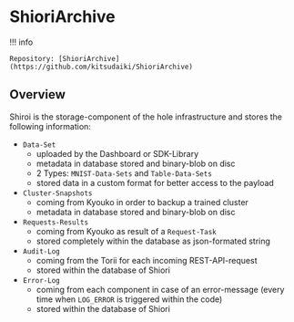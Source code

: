 # ShioriArchive

!!! info

    Repository: [ShioriArchive](https://github.com/kitsudaiki/ShioriArchive)


## Overview

Shiroi is the storage-component of the hole infrastructure and stores the following information:

- `Data-Set`
    - uploaded by the Dashboard or SDK-Library
    - metadata in database stored and binary-blob on disc
    - 2 Types: `MNIST-Data-Sets` and `Table-Data-Sets`
    - stored data in a custom format for better access to the payload
- `Cluster-Snapshots` 
    - coming from Kyouko in order to backup a trained cluster
    - metadata in database stored and binary-blob on disc
- `Requests-Results`
    - coming from Kyouko as result of a `Request-Task`
    - stored completely within the database as json-formated string
- `Audit-Log`
    - coming from the Torii for each incoming REST-API-request
    - stored within the database of Shiori
- `Error-Log`
    - coming from each component in case of an error-message (every time when `LOG_ERROR` is triggered within the code)
    - stored within the database of Shiori
